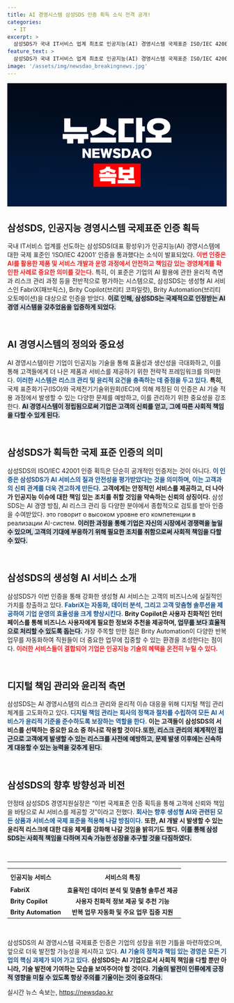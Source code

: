 ```yaml
---
title: AI 경영시스템 삼성SDS 인증 획득 소식 전격 공개!
categories:
  - IT
excerpt: >
  삼성SDS가 국내 IT서비스 업계 최초로 인공지능(AI) 경영시스템 국제표준 ISO/IEC 42001 인증을 획득했습니다. 이번 인증은 AI 윤리와 리스크 관리의 중요성을 강조하며, 삼성SDS의 생성형 AI 서비스에 대한 신뢰도를 높이는 계기가 될 것입니다.
feature_text: >
  삼성SDS가 국내 IT서비스 업계 최초로 인공지능(AI) 경영시스템 국제표준 ISO/IEC 42001 인증을 획득했습니다. 이번 인증은 AI 윤리와 리스크 관리의 중요성을 강조하며, 삼성SDS의 생성형 AI 서비스에 대한 신뢰도를 높이는 계기가 될 것입니다.
image: '/assets/img/newsdao_breakingnews.jpg'
---
```


<p><img src="/assets/img/newsdao_breakingnews.jpg" alt="ontimetimes 속보" /></p>

<h2 data-ke-size="size26">삼성SDS, 인공지능 경영시스템 국제표준 인증 획득</h2>

<p data-ke-size="size16">국내 IT서비스 업계를 선도하는 삼성SDS(대표 황성우)가 인공지능(AI) 경영시스템에 대한 국제 표준인 ‘ISO/IEC 42001’ 인증을 통과했다는 소식이 발표되었다. <b><span style="color: #ee2323;">이번 인증은 AI를 활용한 제품 및 서비스 개발과 운영 과정에서 안전하고 책임감 있는 경영체계를 확인한 사례로 중요한 의미를 갖는다.</span></b> 특히, 이 표준은 기업의 AI 활용에 관한 윤리적 측면과 리스크 관리 과정 등을 전반적으로 평가하는 시스템으로, 삼성SDS는 생성형 AI 서비스인 FabriX(패브릭스), Brity Copilot(브리티 코파일럿), Brity Automation(브리티 오토메이션)을 대상으로 인증을 받았다. <b><span style="background-color: #21538527;">이로 인해, 삼성SDS는 국제적으로 인정받는 AI 경영 시스템을 갖추었음을 입증하게 되었다.</span></b> </p>

<p data-ke-size="size16">&nbsp;</p>

<h2 data-ke-size="size26">AI 경영시스템의 정의와 중요성</h2>

<p data-ke-size="size16">AI 경영시스템이란 기업이 인공지능 기술을 통해 효율성과 생산성을 극대화하고, 이를 통해 고객들에게 더 나은 제품과 서비스를 제공하기 위한 전략적 프레임워크를 의미한다. <b><span style="color: #1a5490;">이러한 시스템은 리스크 관리 및 윤리적 요건을 충족하는 데 중점을 두고 있다.</span></b> <b><span style="ee2323;">특히</span></b>, 국제 표준화기구(ISO)와 국제전기기술위원회(IEC)에 의해 제정된 이 인증은 AI 기술 적용 과정에서 발생할 수 있는 다양한 문제를 예방하고, 이를 관리하기 위한 중요성을 강조한다. <b><span style="background-color: #21538527;">AI 경영시스템이 정립됨으로써 기업은 고객의 신뢰를 얻고, 그에 따른 사회적 책임을 다할 수 있게 된다.</span></b></p>

<p data-ke-size="size16">&nbsp;</p>

<h2 data-ke-size="size26">삼성SDS가 획득한 국제 표준 인증의 의미</h2>

<p data-ke-size="size16">삼성SDS의 ISO/IEC 42001 인증 획득은 단순히 공개적인 인증저는 것이 아니다. <b><span style="color: #1a5490;">이 인증은 삼성SDS가 AI 서비스의 질과 안전성을 평가받았다는 것을 의미하며, 이는 고객과의 신뢰 관계를 더욱 견고하게 만든다.</span></b> <b><span style="ee2323;">고객에게는 안정적인 서비스를 제공하고, 더 나아가 인공지능 이슈에 대한 책임 있는 조치를 취할 것임을 약속하는 신뢰의 상징이다.</span></b> 삼성SDS는 AI 경영 방침, AI 리스크 관리 등 다양한 분야에서 종합적으로 검토를 받아 인증을 수여받았다. это говорит о высоком уровне его компетенции в реализации AI-систем. <b><span style="background-color: #21538527;">이러한 과정을 통해 기업은 자신의 시장에서 경쟁력을 높일 수 있으며, 고객의 기대에 부응하기 위해 필요한 조치를 취함으로써 사회적 책임을 다할 수 있다.</span></b></p>

<p data-ke-size="size16">&nbsp;</p>

<h2 data-ke-size="size26">삼성SDS의 생성형 AI 서비스 소개</h2>

<p data-ke-size="size16">삼성SDS가 이번 인증을 통해 강화한 생성형 AI 서비스는 고객의 비즈니스에 실질적인 가치를 창출하고 있다. <b><span style="color: #1a5490;">FabriX는 자동화, 데이터 분석, 그리고 고객 맞춤형 솔루션을 제공하여 기업 운영의 효율성을 크게 향상시킨다.</span></b> <b><span style="ee2323;">Brity Copilot은 사용자 친화적인 인터페이스를 통해 비즈니스 사용자에게 필요한 정보와 추천을 제공하며, </span></b> <b><span style="background-color: #21538527;">업무를 보다 효율적으로 처리할 수 있도록 돕는다.</span></b> 가장 주목할 만한 점은 Brity Automation이 다양한 반복 업무를 자동화하여 직원들이 더 중요한 업무에 집중할 수 있는 환경을 조성한다는 점이다. <b><span style="color: #ee2323;">이러한 서비스들이 결합되어 기업은 인공지능 기술의 혜택을 온전히 누릴 수 있다.</span></b></p>

<p data-ke-size="size16">&nbsp;</p>

<h2 data-ke-size="size26">디지털 책임 관리와 윤리적 측면</h2>

<p data-ke-size="size16">삼성SDS는 AI 경영시스템의 리스크 관리와 윤리적 이슈 대응을 위해 디지털 책임 관리 체계를 고도화하고 있다. <b><span style="color: #1a5490;">디지털 책임 관리는 회사의 정책과 절차를 수립하여 모든 AI 서비스가 윤리적 기준을 준수하도록 보장하는 역할을 한다.</span></b> <b><span style="ee2323;">이는 고객들이 삼성SDS의 서비스를 선택하는 중요한 요소 중 하나로 작용할 것이다.</span></b><b><span style="background-color: #21538527;">또한, 리스크 관리의 체계적인 접근으로 고객에게 발생할 수 있는 리스크를 사전에 예방하고, 문제 발생 이후에는 신속하게 대응할 수 있는 능력을 갖추게 된다.</span></b></p>

<p data-ke-size="size16">&nbsp;</p>

<h2 data-ke-size="size26">삼성SDS의 향후 방향성과 비전</h2>

<p data-ke-size="size16">안정태 삼성SDS 경영지원실장은 “이번 국제표준 인증 획득을 통해 고객에 신뢰와 책임을 바탕으로 AI 서비스를 제공할 것”이라고 전했다. <b><span style="color: #1a5490;">회사는 향후 생성형 AI와 관련된 모든 상품과 서비스에 국제 표준을 적용해 나갈 방침이다.</span></b> <b><span style="ee2323;">또한, AI 개발 시 발생할 수 있는 윤리적 리스크에 대한 대응 체계를 강화해 나갈 것임을 밝히기도 했다.</span></b> <b><span style="background-color: #21538527;">이를 통해 삼성SDS는 사회적 책임을 다하며 지속 가능한 성장을 추구할 것을 다짐하였다.</span></b></p>

<p data-ke-size="size16">&nbsp;</p>

<hr>

<table style="border-collapse:collapse; width:100%;">
<tr>
    <th style="text-align: left; height: 30px;">인공지능 서비스</th>
    <th style="text-align: center; height: 30px;">서비스의 특징</th>
</tr>
<tr>
    <td style="text-align: left; height: 17px;"><b>FabriX</b></td>
    <td style="text-align: center; height: 17px;"><b>효율적인 데이터 분석 및 맞춤형 솔루션 제공</b></td>
</tr>
<tr>
    <td style="text-align: left; height: 17px;"><b>Brity Copilot</b></td>
    <td style="text-align: center; height: 17px;"><b>사용자 친화적 정보 제공 및 추천 기능</b></td>
</tr>
<tr>
    <td style="text-align: left; height: 17px;"><b>Brity Automation</b></td>
    <td style="text-align: center; height: 17px;"><b>반복 업무 자동화 및 주요 업무 집중 지원</b></td>
</tr>
</table>

<p data-ke-size="size16">&nbsp;</p>

<p data-ke-size="size16">삼성SDS의 AI 경영시스템 국제표준 인증은 기업의 성장을 위한 기틀을 마련하였으며, 앞으로 더욱 발전할 가능성을 제시하고 있다. <b><span style="color: #1a5490;">AI 기술의 정착과 책임 있는 경영은 모든 기업의 핵심 과제가 되어 가고 있다.</span></b> <b><span style="ee2323;">삼성SDS는 AI 기업으로서 사회적 책임을 다할 뿐만 아니라, 기술 발전에 기여하는 모습을 보여주어야 할 것이다.</span></b> <b><span style="background-color: #21538527;">기술의 발전이 인류에게 긍정적 영향을 미칠 수 있도록 항상 주의를 기울이는 것이 중요하다.</span></b></p>
실시간 뉴스 속보는, <a href="https://newsdao.kr" rel="dofollow">https://newsdao.kr</a>


